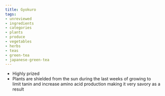 ```yaml
---
title: Gyokuro
tags:
- unreviewed
- ingredients
- categories
- plants
- produce
- vegetables
- herbs
- teas
- green-tea
- japanese-green-tea
---
```

* Highly prized
* Plants are shielded from the sun during the last weeks of growing to limit tanin and increase amino acid production making it very savory as a result
